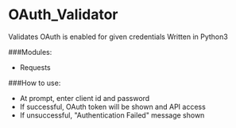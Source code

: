 # OAuth_Validator
Validates OAuth is enabled for given credentials
Written in Python3

###Modules:
- Requests

###How to use:
- At prompt, enter client id and password
- If successful, OAuth token will be shown and API access
- If unsuccessful, "Authentication Failed" message shown

